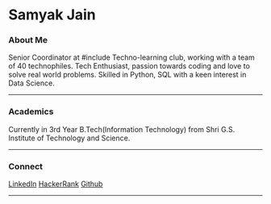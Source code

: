 # Samyak Jain

### About Me

Senior Coordinator at #include Techno-learning club, working with a team of 40 technophiles.
Tech Enthusiast, passion towards coding and love to solve real world problems. Skilled in Python, SQL with a keen interest in Data Science.

----

### Academics

Currently in 3rd Year B.Tech(Information Technology) from Shri G.S. Institute of Technology and Science.



-----


### Connect 

[LinkedIn](https://www.linkedin.com/in/samyak-jain-5ba149160/)
[HackerRank](https://www.hackerrank.com/Samyak2607)
[Github](https://github.com/Samyak2607)

-----
